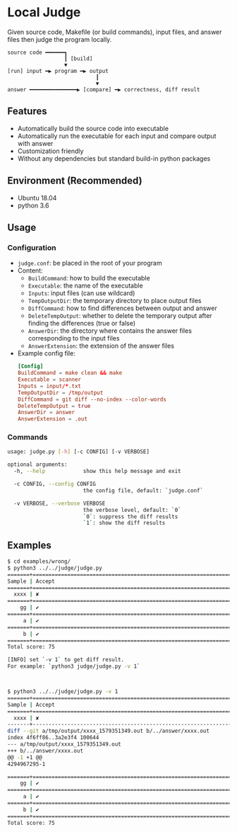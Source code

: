 # Local Judge

Given source code, Makefile (or build commands), input files, and answer files then judge the program locally.

```
source code ━━━━━━┓
                  ┃ [build]
                  ▼
[run] input ━▶ program ━▶ output
                            ┃
                            ▼
answer ━━━━━━━━━━━━━━━▶ [compare] ━▶ correctness, diff result
```

## Features

+ Automatically build the source code into executable
+ Automatically run the executable for each input and compare output with answer
+ Customization friendly
+ Without any dependencies but standard build-in python packages

## Environment (Recommended)

+ Ubuntu 18.04
+ python 3.6

## Usage

### Configuration

+ `judge.conf`: be placed in the root of your program
+ Content:
    + `BuildCommand`: how to build the executable
    + `Executable`: the name of the executable
    + `Inputs`: input files (can use wildcard)
    + `TempOutputDir`: the temporary directory to place output files
    + `DiffCommand`: how to find differences between output and answer
    + `DeleteTempOutput`: whether to delete the temporary output after finding the differences (true or false)
    + `AnswerDir`: the directory where contains the answer files corresponding to the input files
    + `AnswerExtension`: the extension of the answer files
+ Example config file:
    ```conf
    [Config]
    BuildCommand = make clean && make
    Executable = scanner
    Inputs = input/*.txt
    TempOutputDir = /tmp/output
    DiffCommand = git diff --no-index --color-words
    DeleteTempOutput = true
    AnswerDir = answer
    AnswerExtension = .out
    ```

### Commands

```bash
usage: judge.py [-h] [-c CONFIG] [-v VERBOSE]

optional arguments:
  -h, --help            show this help message and exit

  -c CONFIG, --config CONFIG
                        the config file, default: `judge.conf`

  -v VERBOSE, --verbose VERBOSE
                        the verbose level, default: `0`
                        `0`: suppress the diff results
                        `1`: show the diff results
```

## Examples

```bash
$ cd examples/wrong/
$ python3 ../../judge/judge.py 
=======+========================================================================
Sample | Accept
=======+========================================================================
  xxxx | ✘
=======+========================================================================
    gg | ✔
=======+========================================================================
     a | ✔
=======+========================================================================
     b | ✔
=======+========================================================================
Total score: 75

[INFO] set `-v 1` to get diff result.
For example: `python3 judge/judge.py -v 1`



$ python3 ../../judge/judge.py -v 1
=======+========================================================================
Sample | Accept
=======+========================================================================
  xxxx | ✘
-------+------------------------------------------------------------------------
diff --git a/tmp/output/xxxx_1579351349.out b/../answer/xxxx.out
index 4f6ff86..3a2e3f4 100644
--- a/tmp/output/xxxx_1579351349.out
+++ b/../answer/xxxx.out
@@ -1 +1 @@
4294967295-1

=======+========================================================================
    gg | ✔
=======+========================================================================
     a | ✔
=======+========================================================================
     b | ✔
=======+========================================================================
Total score: 75
```